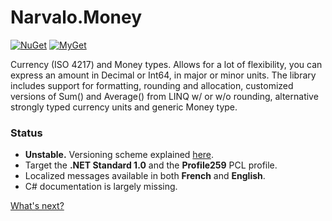 Narvalo.Money
=============

[![NuGet](https://img.shields.io/nuget/v/Narvalo.Money.svg)](https://www.nuget.org/packages/Narvalo.Money/)
[![MyGet](https://img.shields.io/myget/narvalo-edge/v/Narvalo.Money.svg)](https://www.myget.org/feed/narvalo-edge/package/nuget/Narvalo.Money)

Currency (ISO 4217) and Money types. Allows for a lot of flexibility, you can
express an amount in Decimal or Int64, in major or minor units. The library
includes support for formatting, rounding and allocation, customized versions
of Sum() and Average() from LINQ w/ or w/o rounding, alternative strongly typed
currency units and generic Money type.

### Status
- **Unstable.** Versioning scheme explained
  [here](https://github.com/chtoucas/Narvalo.NET/blob/master/docs/content/developer.md#versioning).
- Target the **.NET Standard 1.0** and the **Profile259** PCL profile.
- Localized messages available in both **French** and **English**.
- C# documentation is largely missing.

[What's next?](https://github.com/chtoucas/Narvalo.NET/blob/master/docs/content/issues.md)
